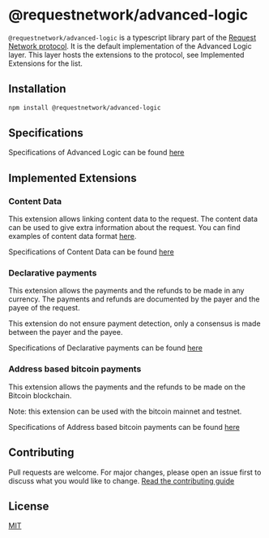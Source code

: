 # @requestnetwork/advanced-logic

`@requestnetwork/advanced-logic` is a typescript library part of the [Request Network protocol](https://github.com/RequestNetwork/requestNetwork).
It is the default implementation of the Advanced Logic layer. This layer hosts the extensions to the protocol, see Implemented Extensions for the list.

## Installation

```bash
npm install @requestnetwork/advanced-logic
```

## Specifications

Specifications of Advanced Logic can be found [here](/packages/advanced-logic/specs/advanced-logic-specs-0.1.0-DRAFT.md)

## Implemented Extensions

### Content Data

This extension allows linking content data to the request. The content data can be used to give extra information about the request. You can find examples of content data format [here](/packages/data-format).

Specifications of Content Data can be found [here](/packages/advanced-logic/specs/content-data-0.1.0-DRAFT.md)

### Declarative payments

This extension allows the payments and the refunds to be made in any currency.
The payments and refunds are documented by the payer and the payee of the request.

This extension do not ensure payment detection, only a consensus is made between the payer and the payee.

Specifications of Declarative payments can be found [here](/packages/advanced-logic/specs/payment-network-any-declarative-0.1.0-DRAFT.md)

### Address based bitcoin payments

This extension allows the payments and the refunds to be made on the Bitcoin blockchain.

Note: this extension can be used with the bitcoin mainnet and testnet.

Specifications of Address based bitcoin payments can be found [here](/packages/advanced-logic/specs/payment-network-btc-address-based-0.1.0-DRAFT.md)

## Contributing

Pull requests are welcome. For major changes, please open an issue first to discuss what you would like to change.
[Read the contributing guide](/CONTRIBUTING.md)

## License

[MIT](/LICENSE)
